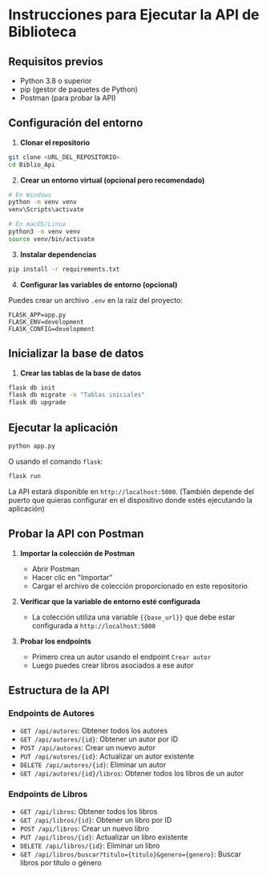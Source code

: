 # Instrucciones para Ejecutar la API de Biblioteca

## Requisitos previos
- Python 3.8 o superior
- pip (gestor de paquetes de Python)
- Postman (para probar la API)

## Configuración del entorno

1. **Clonar el repositorio**

```bash
git clone <URL_DEL_REPOSITORIO>
cd Biblio_Api
```

2. **Crear un entorno virtual (opcional pero recomendado)**

```bash
# En Windows
python -m venv venv
venv\Scripts\activate

# En macOS/Linux
python3 -m venv venv
source venv/bin/activate
```

3. **Instalar dependencias**

```bash
pip install -r requirements.txt
```

4. **Configurar las variables de entorno (opcional)**

Puedes crear un archivo `.env` en la raíz del proyecto:

```
FLASK_APP=app.py
FLASK_ENV=development
FLASK_CONFIG=development
```

## Inicializar la base de datos

1. **Crear las tablas de la base de datos**

```bash
flask db init
flask db migrate -m "Tablas iniciales"
flask db upgrade
```

## Ejecutar la aplicación

```bash
python app.py
```

O usando el comando `flask`:

```bash
flask run
```

La API estará disponible en `http://localhost:5000`. (También depende del puerto que quieras configurar en el dispositivo donde estés ejecutando la aplicación)

## Probar la API con Postman

1. **Importar la colección de Postman**
   - Abrir Postman
   - Hacer clic en "Importar"
   - Cargar el archivo de colección proporcionado en este repositorio

2. **Verificar que la variable de entorno esté configurada**
   - La colección utiliza una variable `{{base_url}}` que debe estar configurada a `http://localhost:5000`

3. **Probar los endpoints**
   - Primero crea un autor usando el endpoint `Crear autor`
   - Luego puedes crear libros asociados a ese autor

## Estructura de la API

### Endpoints de Autores
- `GET /api/autores`: Obtener todos los autores
- `GET /api/autores/{id}`: Obtener un autor por ID
- `POST /api/autores`: Crear un nuevo autor
- `PUT /api/autores/{id}`: Actualizar un autor existente
- `DELETE /api/autores/{id}`: Eliminar un autor
- `GET /api/autores/{id}/libros`: Obtener todos los libros de un autor

### Endpoints de Libros
- `GET /api/libros`: Obtener todos los libros
- `GET /api/libros/{id}`: Obtener un libro por ID
- `POST /api/libros`: Crear un nuevo libro
- `PUT /api/libros/{id}`: Actualizar un libro existente
- `DELETE /api/libros/{id}`: Eliminar un libro
- `GET /api/libros/buscar?titulo={titulo}&genero={genero}`: Buscar libros por título o género